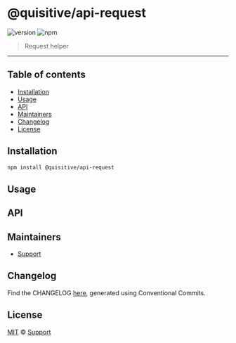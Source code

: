 # @quisitive/api-request

![version](https://img.shields.io/badge/version-1.3.1-green.svg)
![npm](https://img.shields.io/badge/npm-private-red.svg)

> Request helper

---

## Table of contents

- [Installation](#installation)
- [Usage](#usage)
- [API](#api)
- [Maintainers](#maintainers)
- [Changelog](#changelog)
- [License](#license)

## Installation

```sh
npm install @quisitive/api-request
```

## Usage

## API

## Maintainers

- [Support](mailto:support@quisitive.com)

## Changelog

Find the CHANGELOG [here](CHANGELOG.md), generated using Conventional Commits.

## License

[MIT](LICENSE) © [Support](mailto:support@quisitive.com)
